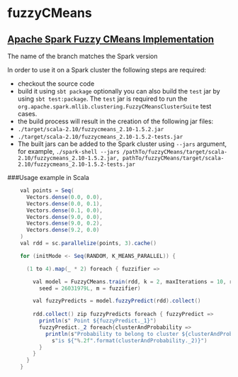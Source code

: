 # fuzzyCMeans
## [Apache Spark Fuzzy CMeans Implementation](https://en.wikipedia.org/wiki/Fuzzy_clustering)

The name of the branch matches the Spark version

In order to use it on a Spark cluster the following steps are required:
- checkout the source code
- build it using `sbt package` optionally you can also build the `test` jar by using `sbt test:package`. The `test` jar is required to run the `org.apache.spark.mllib.clustering.FuzzyCMeansClusterSuite` test cases.
- the build process will result in the creation of the following jar files:
 - ```./target/scala-2.10/fuzzycmeans_2.10-1.5.2.jar```
 - ```./target/scala-2.10/fuzzycmeans_2.10-1.5.2-tests.jar```
- The built jars can be added to the Spark cluster using `--jars` argument, for example, ```./spark-shell --jars /pathTo/fuzzyCMeans/target/scala-2.10/fuzzycmeans_2.10-1.5.2.jar, pathTo/fuzzyCMeans/target/scala-2.10/fuzzycmeans_2.10-1.5.2-tests.jar```

###Usage example in Scala

```java
    val points = Seq(
      Vectors.dense(0.0, 0.0),
      Vectors.dense(0.0, 0.1),
      Vectors.dense(0.1, 0.0),
      Vectors.dense(9.0, 0.0),
      Vectors.dense(9.0, 0.2),
      Vectors.dense(9.2, 0.0)
    )
    val rdd = sc.parallelize(points, 3).cache()

    for (initMode <- Seq(RANDOM, K_MEANS_PARALLEL)) {

      (1 to 4).map(_ * 2) foreach { fuzzifier =>

        val model = FuzzyCMeans.train(rdd, k = 2, maxIterations = 10, runs = 10, initMode,
          seed = 26031979L, m = fuzzifier)

        val fuzzyPredicts = model.fuzzyPredict(rdd).collect()
        
        rdd.collect() zip fuzzyPredicts foreach { fuzzyPredict =>
          println(s" Point ${fuzzyPredict._1}")
          fuzzyPredict._2 foreach{clusterAndProbability =>
            println(s"Probability to belong to cluster ${clusterAndProbability._1} " +
              s"is ${"%.2f".format(clusterAndProbability._2)}")
          }
        }
      }
    }


```
